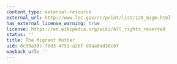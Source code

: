 ```yaml
---
content_type: external-resource
external_url: http://www.loc.gov/rr/print/list/128_migm.html
has_external_license_warning: true
license: https://en.wikipedia.org/wiki/All_rights_reserved
status: ''
title: The Migrant Mother
uid: 8c99a30c-fbd3-4751-a2bf-d9aa0ad38c6f
wayback_url: ''
---
```

